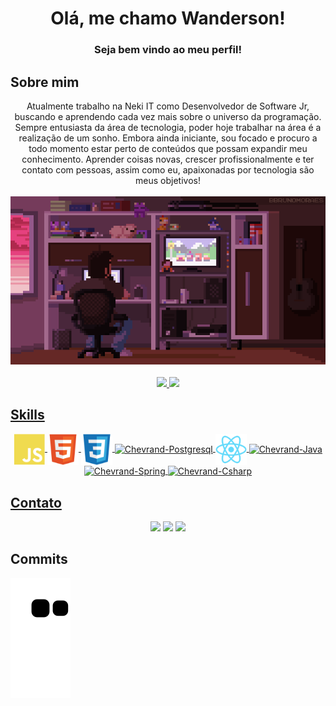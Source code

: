 <h1 align="center">Olá, me chamo Wanderson!</h1>

<h3 align="center">
  Seja bem vindo ao meu perfil!
</h3>

## Sobre mim

<div align="center">
  Atualmente trabalho na Neki IT como Desenvolvedor de Software Jr, buscando e aprendendo cada vez mais sobre o universo da programação. Sempre entusiasta da área de tecnologia, poder hoje trabalhar na área é a realização de um sonho. Embora ainda iniciante, sou focado e procuro a todo momento estar perto de conteúdos que possam expandir meu conhecimento. Aprender coisas novas, crescer profissionalmente e ter contato com pessoas, assim como eu, apaixonadas por tecnologia são meus objetivos!
  <br></br>
  <img width="850" src="https://github.com/Chevrand/Chevrand/blob/main/.github/workflows/perfil.gif">
  <br></br>
</div>
 
<div align="center">
  <a href="https://github.com/Chevrand">
  <img height="150em" src="https://github-readme-stats.vercel.app/api?username=Chevrand&show_icons=true&theme=bear&include_all_commits=true&count_private=true"/>
  <img height="150em" src="https://github-readme-stats.vercel.app/api/top-langs/?username=Chevrand&layout=compact&langs_count=7&theme=bear"/>
</div>
  
## Skills
  
<div align="center" style="display: inline_block">
  <img align="center" alt="Chevrand-Js" height="50" width="50" src="https://raw.githubusercontent.com/devicons/devicon/master/icons/javascript/javascript-plain.svg">
  <img align="center" alt="Chevrand-HTML" height="50" width="50" src="https://raw.githubusercontent.com/devicons/devicon/master/icons/html5/html5-original.svg">
  <img align="center" alt="Chevrand-CSS" height="50" width="50" src="https://raw.githubusercontent.com/devicons/devicon/master/icons/css3/css3-original.svg">
  <img align="center" alt="Chevrand-Postgresql" height="50" width="50" src="https://cdn.jsdelivr.net/gh/devicons/devicon/icons/postgresql/postgresql-original.svg" />
  <img align="center" alt="Chevrand-React" height="50" width="50" src="https://raw.githubusercontent.com/devicons/devicon/master/icons/react/react-original.svg">
  <img align="center" alt="Chevrand-Java" height="60" width="60" src="https://cdn.jsdelivr.net/gh/devicons/devicon/icons/java/java-original-wordmark.svg"/>   
  <img align="center" alt="Chevrand-Spring" height="60" width="60" src="https://cdn.jsdelivr.net/gh/devicons/devicon/icons/spring/spring-original-wordmark.svg" />
  <img align="center" alt="Chevrand-Csharp" height="60" width="60" src="https://github.com/abrahamcalf/programming-languages-logos/blob/master/src/csharp/csharp_64x64.png?raw=true" />
</div>

## Contato
         
<div align="center"> 
<a href="https://www.linkedin.com/in/wanderson-chevrand" target="_blank"><img src="https://img.shields.io/badge/-LinkedIn-%230077B5?style=for-the-badge&logo=linkedin&logoColor=white" target="_blank"></a>
<a href = "mailto:wandersonchevrand27@gmail.com"><img src="https://img.shields.io/badge/Gmail-D14836?style=for-the-badge&logo=gmail&logoColor=white" target="_blank"></a>
  <a href="https://discord.com/users/chevrand#1492" target="_blank"><img src="https://img.shields.io/badge/Discord-7289DA?style=for-the-badge&logo=discord&logoColor=white" target="_blank"></a> 
</div>
  
## Commits

![Snake animation](https://github.com/Chevrand/Chevrand/blob/output/github-contribution-grid-snake.svg)
